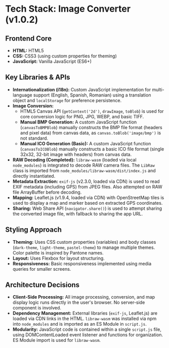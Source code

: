 # Tech Stack: Image Converter (v1.0.2)

## Frontend Core
- **HTML:** HTML5
- **CSS:** CSS3 (using custom properties for theming)
- **JavaScript:** Vanilla JavaScript (ES6+)

## Key Libraries & APIs
- **Internationalization (i18n):** Custom JavaScript implementation for multi-language support (English, Spanish, Romanian) using a translation object and `localStorage` for preference persistence.
- **Image Conversion:**
    - HTML5 Canvas API (`getContext('2d')`, `drawImage`, `toBlob`) is used for core conversion logic for PNG, JPG, WEBP, and basic TIFF.
    - **Manual BMP Generation:** A custom JavaScript function (`canvasToBMPBlob`) manually constructs the BMP file format (headers and pixel data) from canvas data, as `canvas.toBlob('image/bmp')` is not standard.
    - **Manual ICO Generation (Basic):** A custom JavaScript function (`canvasToICOBlob`) manually constructs a basic ICO file format (single 32x32, 32-bit image with headers) from canvas data.
- **RAW Decoding (Completed):** `libraw-wasm` (loaded via local `node_modules`) is integrated to decode RAW camera files. The `LibRaw` class is imported from `node_modules/libraw-wasm/dist/index.js` and directly instantiated.
- **Metadata Extraction:** `exif-js` (v2.3.0, loaded via CDN) is used to read EXIF metadata (including GPS) from JPEG files. Also attempted on RAW file ArrayBuffer before decoding.
- **Mapping:** Leaflet.js (v1.9.4, loaded via CDN) with OpenStreetMap tiles is used to display a map and marker based on extracted GPS coordinates.
- **Sharing:** Web Share API (`navigator.share()`) is used to attempt sharing the converted image file, with fallback to sharing the app URL.

## Styling Approach
- **Theming:** Uses CSS custom properties (variables) and body classes (`dark-theme`, `light-theme`, `pastel-theme`) to manage multiple themes. Color palette is inspired by Pantone names.
- **Layout:** Uses Flexbox for layout structuring.
- **Responsiveness:** Basic responsiveness implemented using media queries for smaller screens.

## Architecture Decisions
- **Client-Side Processing:** All image processing, conversion, and map display logic runs directly in the user's browser. No server-side component is involved.
- **Dependency Management:** External libraries (`exif-js`, Leaflet.js) are loaded via CDN links in the HTML. `libraw-wasm` was installed via npm into `node_modules` and is imported as an ES Module in `script.js`.
- **Modularity:** JavaScript code is contained within a single `script.js` file, using DOMContentLoaded event listener and functions for organization. ES Module import is used for `libraw-wasm`.
